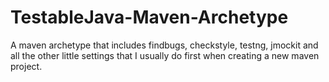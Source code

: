 TestableJava-Maven-Archetype
============================

A maven archetype that includes findbugs, checkstyle, testng, jmockit and all the other little settings that I usually do first when creating a new maven project.